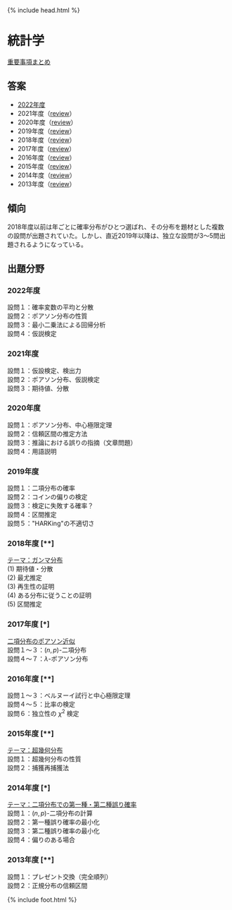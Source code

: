 {% include head.html %}

# 統計学

[重要事項まとめ](keynotes/index.md)

## 答案
- [2022年度](https://acrobat.adobe.com/link/track?uri=urn:aaid:scds:US:f7e744cd-4aed-4dfb-baa7-8555112eff73)
- 2021年度（[review](review2021.md)）
- 2020年度（[review](review2020.md)）
- 2019年度（[review](review2019.md)）
- 2018年度（[review](review2018.md)）
- 2017年度（[review](review2017.md)）
- 2016年度（[review](review2016.md)）
- 2015年度（[review](review2015.md)）
- 2014年度（[review](review2014.md)）
- 2013年度（[review](review2013.md)）

## 傾向
2018年度以前は年ごとに確率分布がひとつ選ばれ、その分布を題材とした複数の設問が出題されていた。しかし、直近2019年以降は、独立な設問が3〜5問出題されるようになっている。

## 出題分野
### 2022年度
設問１：確率変数の平均と分散  
設問２：ポアソン分布の性質  
設問３：最小二乗法による回帰分析  
設問４：仮説検定

### 2021年度
設問１：仮設検定、検出力  
設問２：ポアソン分布、仮説検定  
設問３：期待値、分散

### 2020年度
設問１：ポアソン分布、中心極限定理  
設問２：信頼区間の推定方法  
設問３：推論における誤りの指摘（文章問題）  
設問４：用語説明  

### 2019年度
設問１：二項分布の確率  
設問２：コインの偏りの検定  
設問３：検定に失敗する確率？  
設問４：区間推定  
設問５："HARKing"の不適切さ

### 2018年度 [\**]
<u>テーマ：ガンマ分布</u>  
(1) 期待値・分散  
(2) 最尤推定  
(3) 再生性の証明  
(4) ある分布に従うことの証明  
(5) 区間推定

### 2017年度 [\*]
<u>二項分布のポアソン近似</u>  
設問１〜３：$(n,p)$-二項分布  
設問４〜７：$\lambda$-ポアソン分布

### 2016年度 [\**]
設問１〜３：ベルヌーイ試行と中心極限定理  
設問４〜５：比率の検定  
設問６：独立性の $\chi^2$ 検定

### 2015年度 [\**]
<u>テーマ：超幾何分布</u>  
設問１：超幾何分布の性質  
設問２：捕獲再捕獲法

### 2014年度 [\*]
<u>テーマ：二項分布での第一種・第二種誤り確率</u>  
設問１：$(n,p)$-二項分布の計算  
設問２：第一種誤り確率の最小化  
設問３：第二種誤り確率の最小化  
設問４：偏りのある場合

### 2013年度 [\**]
設問１：プレゼント交換（完全順列）  
設問２：正規分布の信頼区間

{% include foot.html %}